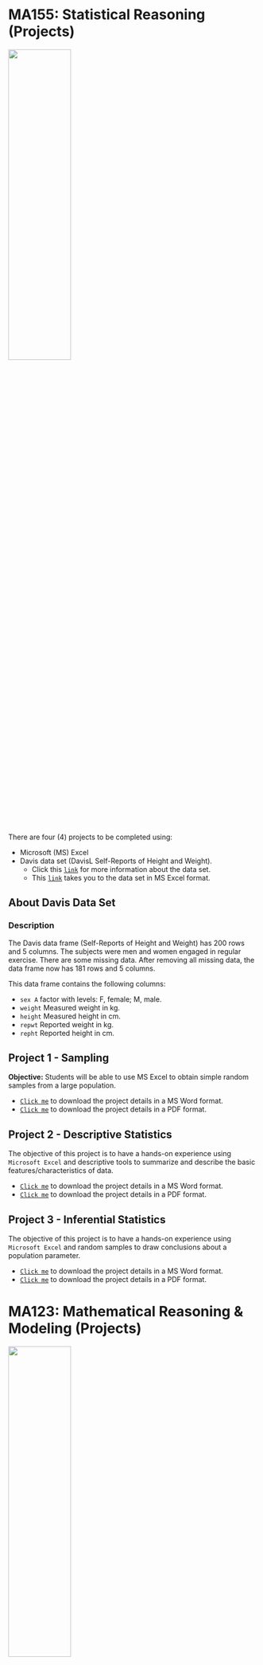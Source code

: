 # MA155: Statistical Reasoning (Projects)

<img src="https://thumbs.dreamstime.com/b/data-analytics-chart-performance-pattern-statistics-information-concept-54345935.jpg"  width="50%" height="40%">

There are four (4) projects to be completed using:

- Microsoft (MS) Excel
- Davis data set (DavisL Self-Reports of Height and Weight). 
  - Click this [`link`](https://rdrr.io/cran/carData/man/Davis.html) for more information about the data set. 
  - This [`link`](https://github.com/sylvadon5/data-files/blob/main/Davis.xlsx) takes you to the data set in MS Excel format.  

## About Davis Data Set
### Description

The Davis data frame (Self-Reports of Height and Weight) has 200 rows and 5 columns. The subjects were men and women engaged in regular exercise. There are some missing data. After removing all missing data, the data frame now has 181 rows and 5 columns. 

This data frame contains the following columns:
- `sex A` factor with levels: F, female; M, male.
- `weight` Measured weight in kg.
- `height` Measured height in cm.
- `repwt` Reported weight in kg.
- `repht` Reported height in cm.


## Project 1 - Sampling
**Objective:** Students will be able to use MS Excel to obtain simple random samples from a large population.
- [`Click me`](https://github.com/sylvadon5/sylvadon5.github.io/blob/main/Project-1-%20SRS.docx) to download the project details in a MS Word format.
- [`Click me`](https://github.com/sylvadon5/sylvadon5.github.io/blob/main/Project-1-%20SRS.pdf) to download the project details in a PDF format.


## Project 2 - Descriptive Statistics
The objective of this project is to have a hands-on experience using `Microsoft Excel` and descriptive tools to summarize and describe the basic features/characteristics of data.
- [`Click me`](https://github.com/sylvadon5/sylvadon5.github.io/blob/main/Project-2-Descriptive-Statistics.docx) to download the project details in a MS Word format.
- [`Click me`](https://github.com/sylvadon5/sylvadon5.github.io/blob/main/Project-2-Descriptive-Statistics.pdf) to download the project details in a PDF format. 

## Project 3 - Inferential Statistics
The objective of this project is to have a hands-on experience using `Microsoft Excel` and random samples to draw conclusions about a population parameter.
- [`Click me`](https://github.com/sylvadon5/sylvadon5.github.io/blob/main/Project_3-SINF.docx) to download the project details in a MS Word format.
- [`Click me`](https://github.com/sylvadon5/sylvadon5.github.io/blob/main/Project_3-SINF.pdf) to download the project details in a PDF format. 




# MA123: Mathematical Reasoning & Modeling (Projects)

<img src="https://semo.edu/colleges-departments/stem/mathematics/_images/math-1-500x282.jpg"  width="50%" height="40%">

## Project 1 - Probability 1 

This Project about Probability 

## Project 2 - Probability 2

## Project 3 - Statistical Modeling

## Project 4 - Finance

## Project 5 - Geometry

